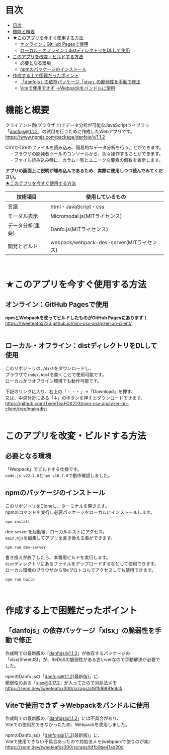 # 目次
- [目次](#目次)
- [機能と概要](#機能と概要)
- [★このアプリを今すぐ使用する方法](#このアプリを今すぐ使用する方法)
  - [オンライン：GitHub Pagesで使用](#オンラインgithub-pagesで使用)
  - [ローカル・オフライン：distディレクトリをDLして使用](#ローカルオフラインdistディレクトリをdlして使用)
- [このアプリを改変・ビルドする方法](#このアプリを改変ビルドする方法)
  - [必要となる環境](#必要となる環境)
  - [npmのパッケージのインストール](#npmのパッケージのインストール)
- [作成する上で困難だったポイント](#作成する上で困難だったポイント)
  - [「danfojs」の依存パッケージ「xlsx」の脆弱性を手動で修正](#danfojsの依存パッケージxlsxの脆弱性を手動で修正)
  - [Viteで使用できず →Webpackをバンドルに使用](#viteで使用できず-webpackをバンドルに使用)



# 機能と概要

クライアント側(ブラウザ上)でデータ分析が可能なJavaScriptライブラリ  
「danfojs@1.1.2」の試用を行うために作成したWebアプリです。  
https://www.npmjs.com/package/danfojs/v/1.1.2  

CSVかTSVのファイルを読み込み、簡易的なデータ分析を行うことができます。  
　・ブラウザの開発者ツールのコンソールから、色々操作することができます。  
　・ファイル読み込み時に、カラム一覧とユニークな要素の個数を表示します。

  <b>アプリの画面上に説明が埋め込んであるため、実際に使用しつつ読んでみてください。</b>   
  [★このアプリを今すぐ使用する方法](#このアプリを今すぐ使用する方法)
<br>
  

| 技術項目    | 使用しているもの                                    |
| ---------- | ---------------------------------------------- |
| 言語| html・JavaScript・css                 |
| モーダル表示| Micromodal.js(MITライセンス)                 |
| データ分析(重要)| Danfo.js(MITライセンス)                 |
| 開発とビルド   | webpack/webpack-dev-server(MITライセンス) |
<br>

# ★このアプリを今すぐ使用する方法

## オンライン：GitHub Pagesで使用
<b>npmとWebpackを使ってビルドしたものがGitHub Pagesにあります！</b>  
https://tweeteafox223.github.io/mini-csv-analyzer-on-client/  
<br>  

## ローカル・オフライン：distディレクトリをDLして使用
このリポジトリの`./dist`をダウンロードし、  
ブラウザで`index.html`を開くことで使用可能です。  
ローカルかつオフライン環境でも動作可能です。  

下記のリンクに入り、右上の「・・・」→「Download」を押す、  
又は、中央付近にある「↓」のボタンを押すとダウンロードできます。  
https://github.com/TweeTeaFOX223/mini-csv-analyzer-on-client/tree/main/dist  
<br>

# このアプリを改変・ビルドする方法
## 必要となる環境  
  「Webpack」でビルドする仕様です。  
 `node.js v22.2.0`と`npm v10.7.0`で動作確認しました。    

## npmのパッケージのインストール  
このリポジトリをCloneし、ターミナルを開きます。  
npmのコマンドを実行し必要パッケージをローカルにインストールします。  
```
npm install
```
dev-serverを起動後、ローカルホストにアクセス。  
`main.mjs`を編集してアプリを書き換える事ができます。  
```
npm run dev-server
```
書き換えが終了したら、本番用ビルドを実行します。  
`dist`ディレクトリにあるファイルをアップロードするなどして使用できます。  
ローカル環境のブラウザからfileプロトコルでアクセスしても使用できます。  
```
npm run build
```  
<br>  

# 作成する上で困難だったポイント

## 「danfojs」の依存パッケージ「xlsx」の脆弱性を手動で修正

作成時での最新版の「danfojs@1.1.2」が依存するパッケージの  
「xlsx(SheetJS)」が、ReDoSの脆弱性がある古いverなので手動解決が必要でした。  

npmのDanfo.jsの「danfojs@1.1.2(最新版)」に、  
脆弱性のある「xlsx@0.17.2」が入ってたので対処法メモ  
https://zenn.dev/tweeteafox300/scraps/af81fd6891e4c5

## Viteで使用できず →Webpackをバンドルに使用
作成時での最新版の「danfojs@1.1.2」には不具合があり、  
Viteでの使用ができなかったため、Webpackを使用しました。  

npmのDanfo.jsの「danfojs@1.1.2(最新版)」に、  
Viteで使用できない不具合あったので対処法メモ(webpackで使うのが楽)  
https://zenn.dev/tweeteafox300/scraps/bf1b9ae41ad20d


